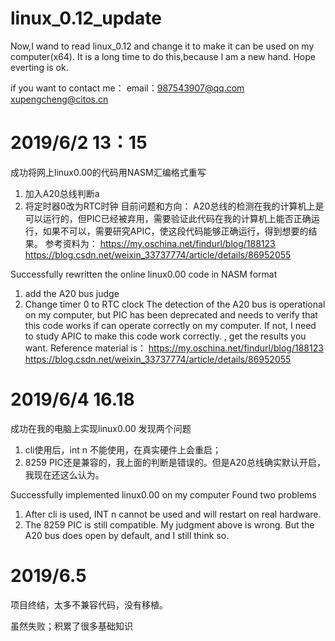 # linux_0.12_update
Now,I wand to read linux_0.12 and change it to make it can be used on my computer(x64).
It is a long time to do this,because l am a new hand.
Hope everting is ok.

if you want to contact me：
  email：987543907@qq.com     xupengcheng@citos.cn

# 2019/6/2  13：15
成功将网上linux0.00的代码用NASM汇编格式重写
1. 加入A20总线判断a
2. 将定时器0改为RTC时钟
目前问题和方向：
A20总线的检测在我的计算机上是可以运行的，但PIC已经被弃用，需要验证此代码在我的计算机上能否正确运行，如果不可以，需要研究APIC，使这段代码能够正确运行，得到想要的结果。
  参考资料为：
  https://my.oschina.net/findurl/blog/188123
  https://blog.csdn.net/weixin_33737774/article/details/86952055
  
 Successfully rewritten the online linux0.00 code in NASM  format
 1.  add the A20 bus  judge
 2. Change timer 0 to RTC clock
 The detection of the A20 bus is operational on my computer, but PIC has been deprecated and needs to verify that this code works if can operate correctly on my computer. If not, I need to study APIC to make this code work correctly. , get the results you want.
 Reference material is：
   https://my.oschina.net/findurl/blog/188123
   https://blog.csdn.net/weixin_33737774/article/details/86952055
# 2019/6/4 16.18
成功在我的电脑上实现linux0.00
发现两个问题
  1. cli使用后，int n 不能使用，在真实硬件上会重启；
  2. 8259 PIC还是兼容的，我上面的判断是错误的。但是A20总线确实默认开启，我现在还这么认为。
  
Successfully implemented linux0.00 on my computer
Found two problems
   1. After cli is used, INT n cannot be used and will restart on real hardware.
   2. The 8259 PIC is still compatible. My judgment above is wrong. But the A20 bus does open by default, and I still think so.
# 2019/6.5 
项目终结，太多不兼容代码，没有移植。

虽然失败；积累了很多基础知识

